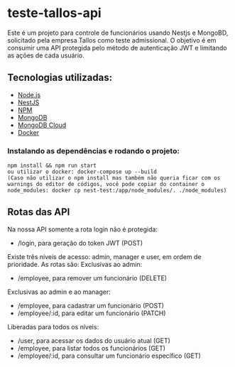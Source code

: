 # teste-tallos-api

Este é um projeto para controle de funcionários usando Nestjs e MongoBD, solicitado pela empresa Tallos como teste admissional. O objetivo é em consumir uma API protegida pelo método de autenticação JWT e limitando as ações de cada usuário.


## Tecnologias utilizadas:
  - [Node.js](https://nodejs.org)
  - [NestJS](https://nestjs.com/)
  - [NPM](https://www.npmjs.com/)
  - [MongoDB](https://www.mongodb.com)
  - [MongoDB Cloud](https://www.mongodb.com/pt-br/cloud)
  - [Docker](https://www.docker.com/)


### Instalando as dependências e rodando o projeto:
```
npm install && npm run start
ou utilizar o docker: docker-compose up --build
(Caso não utilizar o npm install mas também não queria ficar com os warnings do editor de códigos, você pode copiar do container o node_modules: docker cp nest-test:/app/node_modules/. ./node_modules)
```


## Rotas das API

Na nossa API somente a rota login não é protegida:
  - /login, para geração do token JWT (POST)

Existe três níveis de acesso: admin, manager e user, em ordem de prioridade. As rotas são:
  Exclusivas ao admin:
  - /employee, para remover um funcionário (DELETE)

  Exclusivas ao admin e ao manager:
  - /employee, para cadastrar um funcionário (POST)
  - /employee/:id, para editar um funcionário (PATCH)
  
  Liberadas para todos os níveis:
  - /user, para acessar os dados do usuário atual (GET)
  - /employee, para listar todos os funcionários (GET)
  - /employee/:id, para consultar um funcionário específico (GET)
